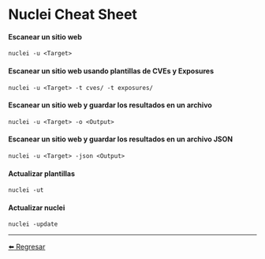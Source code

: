 # Nuclei Cheat Sheet

#### Escanear un sitio web
```
nuclei -u <Target>
```

#### Escanear un sitio web usando plantillas de CVEs y Exposures
```
nuclei -u <Target> -t cves/ -t exposures/
```

#### Escanear un sitio web y guardar los resultados en un archivo
```
nuclei -u <Target> -o <Output>
```

#### Escanear un sitio web y guardar los resultados en un archivo JSON
```
nuclei -u <Target> -json <Output>
```

#### Actualizar plantillas
```
nuclei -ut
```

#### Actualizar nuclei
```
nuclei -update
```

---

[:arrow_left: Regresar](https://github.com/m4lal0/cheatsheets)